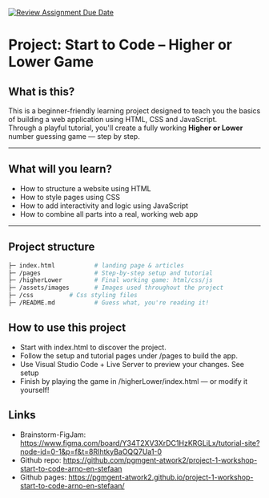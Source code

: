 [![Review Assignment Due Date](https://classroom.github.com/assets/deadline-readme-button-22041afd0340ce965d47ae6ef1cefeee28c7c493a6346c4f15d667ab976d596c.svg)](https://classroom.github.com/a/OtCKnre3)

# Project: Start to Code – Higher or Lower Game

## What is this?

This is a beginner-friendly learning project designed to teach you the basics of building a web application using HTML, CSS and JavaScript.  
Through a playful tutorial, you'll create a fully working **Higher or Lower** number guessing game — step by step.

---

## What will you learn?

- How to structure a website using HTML
- How to style pages using CSS
- How to add interactivity and logic using JavaScript
- How to combine all parts into a real, working web app

---

## Project structure

```bash
├─ index.html           # landing page & articles
├─ /pages               # Step-by-step setup and tutorial
├─ /higherLower         # Final working game: html/css/js
├─ /assets/images       # Images used throughout the project
├─ /css          # Css styling files
├─ /README.md           # Guess what, you're reading it!
```

## How to use this project

- Start with index.html to discover the project.
- Follow the setup and tutorial pages under /pages to build the app.
- Use Visual Studio Code + Live Server to preview your changes. See setup
- Finish by playing the game in /higherLower/index.html — or modify it yourself!

## Links

- Brainstorm-FigJam: https://www.figma.com/board/Y34T2XV3XrDC1HzKRGLiLx/tutorial-site?node-id=0-1&p=f&t=8RIhtkyBaOQQ7Ua1-0
- Github repo: https://github.com/pgmgent-atwork2/project-1-workshop-start-to-code-arno-en-stefaan
- Github pages: https://pgmgent-atwork2.github.io/project-1-workshop-start-to-code-arno-en-stefaan/
